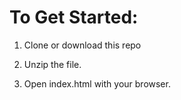 # To Get Started:

1. Clone or download this repo

2. Unzip the file.

3. Open index.html with your browser.
